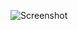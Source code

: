 ![Screenshot](https://raw.githubusercontent.com/Cryakl/Ultimate-RAT-Collection/refs/heads/main/Rejoice/Rejoice%205.1/Screenshot.png)

